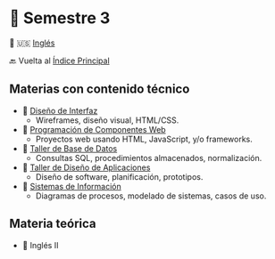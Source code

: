 # 📘 Semestre 3

🔄 🇺🇸 [Inglés](README.md)

🔙 Vuelta al [Índice Principal](../README.es.md)

## Materias con contenido técnico

- 📁 [Diseño de Interfaz](./diseno-interfaz)
  - Wireframes, diseño visual, HTML/CSS.
- 📁 [Programación de Componentes Web](./componentes-web)
  - Proyectos web usando HTML, JavaScript, y/o frameworks.
- 📁 [Taller de Base de Datos](./taller-bd)
  - Consultas SQL, procedimientos almacenados, normalización.
- 📁 [Taller de Diseño de Aplicaciones](./taller-diseno-apps)
  - Diseño de software, planificación, prototipos.
- 📁 [Sistemas de Información](./sistemas-informacion)
  - Diagramas de procesos, modelado de sistemas, casos de uso.

## Materia teórica

- 🧠 Inglés II
